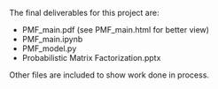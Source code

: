 The final deliverables for this project are:
+ PMF_main.pdf (see PMF_main.html for better view)
+ PMF_main.ipynb
+ PMF_model.py
+ Probabilistic Matrix Factorization.pptx

Other files are included to show work done in process.
